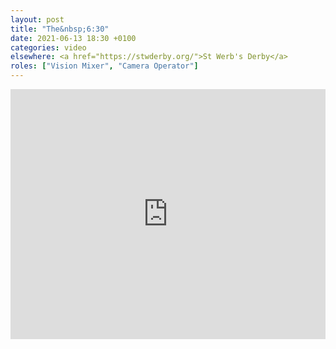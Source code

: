 ```yaml
---
layout: post
title: "The&nbsp;6:30"
date: 2021-06-13 18:30 +0100
categories: video
elsewhere: <a href="https://stwderby.org/">St Werb's Derby</a>
roles: ["Vision Mixer", "Camera Operator"]
---
```


<iframe width="100%" height="400em" src="https://www.youtube.com/embed/GedGoPw1uW4" frameborder="0" allow="accelerometer; autoplay; clipboard-write; encrypted-media; gyroscope; picture-in-picture" allowfullscreen></iframe>
